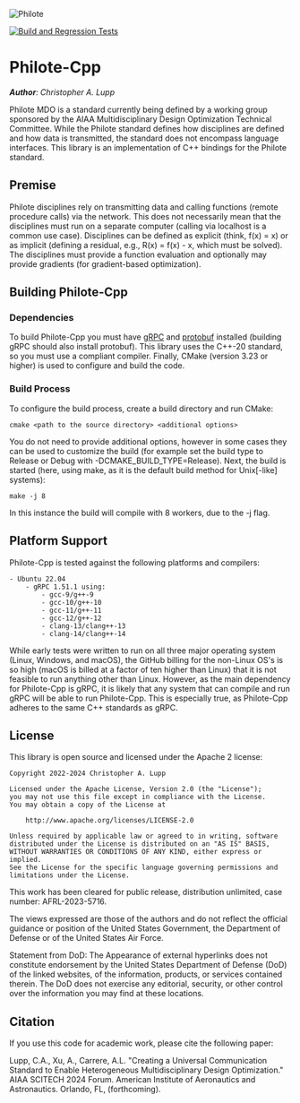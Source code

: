 ![Philote](https://github.com/chrislupp/Philote-MDO/blob/main/doc/graphics/logos/philote.svg?raw=true)

[![Build and Regression Tests](https://github.com/chrislupp/Philote-Cpp/actions/workflows/build.yml/badge.svg?branch=main)](https://github.com/chrislupp/Philote-Cpp/actions/workflows/build.yml)

# Philote-Cpp

***Author**: Christopher A. Lupp*

Philote MDO is a standard currently being defined by a working group sponsored
by the AIAA Multidisciplinary Design Optimization Technical Committee. While the
Philote standard defines how disciplines are defined and how data is
transmitted, the standard does not encompass language interfaces. This library
is an implementation of C++ bindings for the Philote standard.

## Premise

Philote disciplines rely on transmitting data and calling functions (remote 
procedure calls) via the network. This does not necessarily mean that the 
disciplines must run on a separate computer (calling via localhost is a 
common use case). Disciplines can be defined as explicit (think, f(x) = x) 
or as implicit (defining a residual, e.g., R(x) = f(x) - x, which must be 
solved). The disciplines must provide a function evaluation and optionally 
may provide gradients (for gradient-based optimization).


## Building Philote-Cpp

### Dependencies

To build Philote-Cpp you must have
[gRPC](https://grpc.io/docs/languages/cpp/quickstart/) 
and [protobuf](https://protobuf.dev) 
installed (building gRPC should also install protobuf). This library uses 
the C++-20 standard, so you must use a compliant compiler. Finally, CMake 
(version 3.23 or higher) is used to configure and build the code.

### Build Process

To configure the build process, create a build directory and run CMake:

    cmake <path to the source directory> <additional options>

You do not need to provide additional options, however in some cases they 
can be used to customize the build (for example set the build type to 
Release or Debug with -DCMAKE_BUILD_TYPE=Release). Next, the build is 
started (here, using make, as it is the default build method for Unix[-like] 
systems):

    make -j 8

In this instance the build will compile with 8 workers, due to the -j flag.


## Platform Support

Philote-Cpp is tested against the following platforms and compilers:

    - Ubuntu 22.04
        - gRPC 1.51.1 using:
            - gcc-9/g++-9
            - gcc-10/g++-10
            - gcc-11/g++-11
            - gcc-12/g++-12
            - clang-13/clang++-13
            - clang-14/clang++-14

While early tests were written to run on all three major operating system
(Linux, Windows, and macOS), the GitHub billing for the non-Linux OS's is so
high (macOS is billed at a factor of ten higher than Linux) that it is not
feasible to run anything other than Linux. However, as the main dependency for
Philote-Cpp is gRPC, it is likely that any system that can compile and run gRPC
will be able to run Philote-Cpp. This is especially true, as Philote-Cpp adheres
to the same C++ standards as gRPC.

## License

This library is open source and licensed under the Apache 2 license:

    Copyright 2022-2024 Christopher A. Lupp
    
    Licensed under the Apache License, Version 2.0 (the "License");
    you may not use this file except in compliance with the License.
    You may obtain a copy of the License at
    
        http://www.apache.org/licenses/LICENSE-2.0
    
    Unless required by applicable law or agreed to in writing, software
    distributed under the License is distributed on an "AS IS" BASIS,
    WITHOUT WARRANTIES OR CONDITIONS OF ANY KIND, either express or implied.
    See the License for the specific language governing permissions and
    limitations under the License.

This work has been cleared for public release, distribution unlimited, case
number: AFRL-2023-5716.

The views expressed are those of the authors and do not reflect the official
guidance or position of the United States Government, the Department of Defense
or of the United States Air Force.

Statement from DoD: The Appearance of external hyperlinks does not constitute
endorsement by the United States Department of Defense (DoD) of the linked
websites, of the information, products, or services contained therein. The DoD
does not exercise any editorial, security, or other control over the
information you may find at these locations.


## Citation
If you use this code for academic work, please cite the following paper:

Lupp, C.A., Xu, A., Carrere, A.L. "Creating a Universal Communication 
Standard to Enable Heterogeneous Multidisciplinary Design Optimization." 
AIAA SCITECH 2024 Forum. American Institute of Aeronautics and Astronautics. 
Orlando, FL, (forthcoming).


